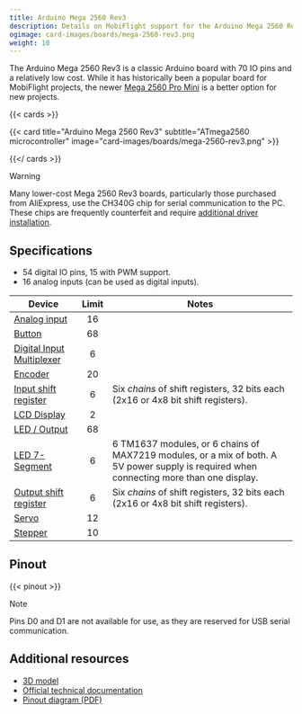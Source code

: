 ```yaml
---
title: Arduino Mega 2560 Rev3
description: Details on MobiFlight support for the Arduino Mega 2560 Rev3.
ogimage: card-images/boards/mega-2560-rev3.png
weight: 10
---
```


The Arduino Mega 2560 Rev3 is a classic Arduino board with 70 IO pins and a relatively low cost.
While it has historically been a popular board for MobiFlight projects, the newer [Mega 2560 Pro Mini](/boards/mega-2560-pro-mini) is a better option for new projects.

{{< cards >}}

{{< card title="Arduino Mega 2560 Rev3" subtitle="ATmega2560 microcontroller" image="card-images/boards/mega-2560-rev3.png" >}}

{{</ cards >}}

> [!WARNING]
> Many lower-cost Mega 2560 Rev3 boards, particularly those purchased from AliExpress, use the CH340G chip for serial communication to the PC. These chips are frequently counterfeit and require [additional driver installation](/guides/installing-drivers/).

## Specifications

- 54 digital IO pins, 15 with PWM support.
- 16 analog inputs (can be used as digital inputs).

| Device                                                   | Limit | Notes                                                                                                                                    |
| -------------------------------------------------------- | :---: | ---------------------------------------------------------------------------------------------------------------------------------------- |
| [Analog input](/devices/potentiometer/)                  |  16   |                                                                                                                                          |
| [Button](/devices/button-switch/)                        |  68   |                                                                                                                                          |
| [Digital Input Multiplexer](/devices/multiplexer/)       |   6   |                                                                                                                                          |
| [Encoder](/devices/encoder/)                             |  20   |                                                                                                                                          |
| [Input shift register](/devices/input-shift-register/)   |   6   | Six _chains_ of shift registers, 32 bits each (2x16 or 4x8 bit shift registers).                                                         |
| [LCD Display](/devices/lcd/)                             |   2   |                                                                                                                                          |
| [LED / Output](/devices/led/)                            |  68   |                                                                                                                                          |
| [LED 7-Segment](/devices/seven-segment-display/)         |   6   | 6 TM1637 modules, or 6 chains of MAX7219 modules, or a mix of both. A 5V power supply is required when connecting more than one display. |
| [Output shift register](/devices/output-shift-register/) |   6   | Six _chains_ of shift registers, 32 bits each (2x16 or 4x8 bit shift registers).                                                         |
| [Servo](/devices/servo/)                                 |  12   |                                                                                                                                          |
| [Stepper](/devices/stepper-motor)                        |  10   |                                                                                                                                          |

## Pinout

{{< pinout >}}

> [!NOTE]
> Pins D0 and D1 are not available for use, as they are reserved for USB serial communication.

## Additional resources

- [3D model](https://grabcad.com/library/arduino-mega-2560--1)
- [Official technical documentation](https://docs.arduino.cc/hardware/mega-2560/)
- [Pinout diagram (PDF)](pinout.pdf)
